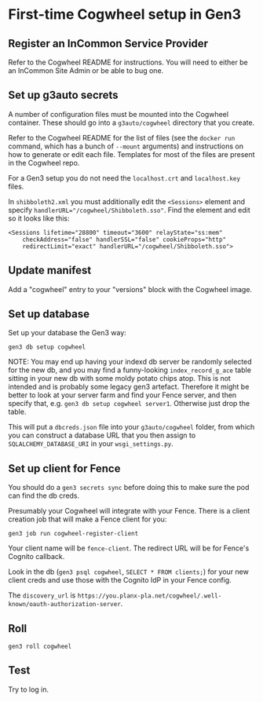 # First-time Cogwheel setup in Gen3


## Register an InCommon Service Provider

Refer to the Cogwheel README for instructions. You will need to either be
an InCommon Site Admin or be able to bug one.


## Set up g3auto secrets

A number of configuration files must be mounted into the Cogwheel container.
These should go into a `g3auto/cogwheel` directory that you create.

Refer to the Cogwheel README for the list of files (see the `docker run` command,
which has a bunch of `--mount` arguments) and instructions on how to generate
or edit each file. Templates for most of the files are present in the Cogwheel repo.

For a Gen3 setup you do not need the `localhost.crt` and `localhost.key` files.

In `shibboleth2.xml` you must additionally edit the `<Sessions>` element and
specify `handlerURL="/cogwheel/Shibboleth.sso"`.
Find the element and edit so it looks like this:
```
<Sessions lifetime="28800" timeout="3600" relayState="ss:mem"
    checkAddress="false" handlerSSL="false" cookieProps="http"
    redirectLimit="exact" handlerURL="/cogwheel/Shibboleth.sso">
```


## Update manifest

Add a "cogwheel" entry to your "versions" block with the Cogwheel image.


## Set up database

Set up your database the Gen3 way:
```
gen3 db setup cogwheel
```

NOTE: You may end up having your indexd db server be randomly selected for the
new db, and you may find a funny-looking `index_record_g_ace` table sitting in
your new db with some moldy potato chips atop. This is not intended and is
probably some legacy gen3 artefact. Therefore it might be better to look at
your server farm and find your Fence server, and then specify that, e.g.
`gen3 db setup cogwheel server1`. Otherwise just drop the table.

This will put a `dbcreds.json` file into your `g3auto/cogwheel` folder, from
which you can construct a database URL that you then assign to
`SQLALCHEMY_DATABASE_URI` in your `wsgi_settings.py`.


## Set up client for Fence

You should do a `gen3 secrets sync` before doing this to make sure the pod can
find the db creds.

Presumably your Cogwheel will integrate with your Fence. There is a client
creation job that will make a Fence client for you:
```
gen3 job run cogwheel-register-client
```
Your client name will be `fence-client`. The redirect URL will be for Fence's
Cognito callback.

Look in the db (`gen3 psql cogwheel`, `SELECT * FROM clients;`) for
your new client creds and use those with the Cognito IdP in your Fence config.

The `discovery_url` is
`https://you.planx-pla.net/cogwheel/.well-known/oauth-authorization-server`.


## Roll

```
gen3 roll cogwheel
```

## Test

Try to log in.
